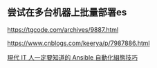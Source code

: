 ## 尝试在多台机器上批量部署es
https://tgcode.com/archives/9887.html

https://www.cnblogs.com/keerya/p/7987886.html

[現代 IT 人一定要知道的 Ansible 自動化組態技巧](https://chusiang.gitbooks.io/automate-with-ansible/content/06.how-to-use-the-ansible.html)
